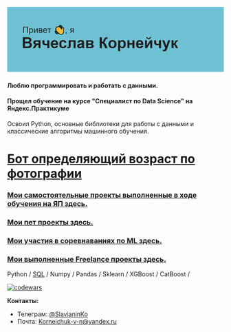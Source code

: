 ![Альтернативный текст](header.png)

#### Люблю программировать и работать с данными.
#### Прощел обучение на курсе "Специалист по Data Science" на Яндекс.Практикуме

Освоил Python, основные библиотеки для работы с данными и классические алгоритмы машинного обучения. 

# [Бот определяющий возраст по фотографии](https://t.me/Age_determinant_bot)

### [Мои самостоятельные проекты выполненные в ходе обучения на ЯП здесь.](https://github.com/Slavianinko/Yandex_practicum)

### [Мои пет проекты здесь.](https://github.com/Slavianinko/Chat_bot)

### [Мои участия в соревнаваниях по ML здесь.](https://github.com/Slavianinko/My_DS_competition)

### [Мои выполненные Freelance проекты здесь.](https://github.com/Slavianinko/test-tasks)

Python / [SQL](https://stepik.org/cert/1568395) / Numpy / Pandas / Sklearn / XGBoost / CatBoost / 


[![codewars](https://www.codewars.com/users/Slavianin/badges/large)](https://www.codewars.com/Slavianin/username) 

**Контакты:**
- Телеграм: [@SlavianinKo](https://t.me/SlavianinKo)
- Почта: [Korneichuk-v-n@yandex.ru](Korneichuk-v-n@yandex.ru)
